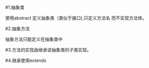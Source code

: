 #1.抽象类

使用abstract 定义抽象类（类似于接口),只定义方法名
而不实现方法体。

#2.抽象方法

抽象方法只能定义在抽象类中

#3.方法的实现由继承该抽象类的子类实现。

#4.继承使用extends